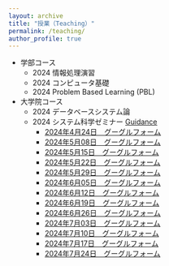 ```yaml
---
layout: archive
title: "授業（Teaching）"
permalink: /teaching/
author_profile: true
---
```


* 学部コース
  * 2024 情報処理演習
  * 2024 コンピュータ基礎
  * 2024 Problem Based Learning (PBL)
* 大学院コース
  * 2024 データベースシステム論
  * 2024 システム科学ゼミナー [Guidance](https://wanweiwei07.github.io/files/2023insemi_guidance.pdf)
    * [2024年4月24日　グーグルフォーム](https://forms.gle/FTYVXTxJPk5JbcRW7)
    * [2024年5月08日　グーグルフォーム](https://forms.gle/KTarqaYw1eQktnNy7)
    * [2024年5月15日　グーグルフォーム](https://forms.gle/hJcEgXTUikvko6Sg9)
    * [2024年5月22日　グーグルフォーム](https://forms.gle/4HneBpFxR8ukdxNaA)
    * [2024年5月29日　グーグルフォーム](https://forms.gle/o95uWkAzQu6C3axXA)
    * [2024年6月05日　グーグルフォーム](https://forms.gle/bxdB3myjyA36qKG27)
    * [2024年6月12日　グーグルフォーム](https://forms.gle/MgzD7wCYHRc6oXwp6)
    * [2024年6月19日　グーグルフォーム](https://forms.gle/LV5J1GPJBjF95WnN9)
    * [2024年6月26日　グーグルフォーム](https://forms.gle/z32DNDkYAwTJ7MX26)
    * [2024年7月03日　グーグルフォーム](https://forms.gle/3TGHobNQKW8U78JA7)
    * [2024年7月10日　グーグルフォーム](https://forms.gle/HNjqtc6V6rRpJHGu6)
    * [2024年7月17日　グーグルフォーム](https://forms.gle/C7MdjQwv36F9jvMk6)
    * [2024年7月24日　グーグルフォーム](https://forms.gle/ELExaQRH3CZSLJiD8)
